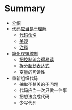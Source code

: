 # Summary

* [介绍](README.md)
* [代码应当易于理解](代码应当易于理解.md)
    * [代码命名](代码命名.md)
    * [美观](美观.md)
    * [注释](注释.md)
* [简化逻辑控制](简化逻辑控制.md)
    * [把控制流变得易读](把控制流变得易读.md)
    * [拆分超长表达式](拆分超长表达式.md)
    * 变量的可读性
* 重新组织代码
    * 抽取不相关的子问题
    * 代码应当一次只做一件事
    * 把想法变成代码
    * 少写代码

